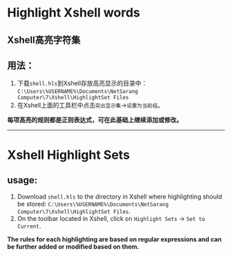 # Highlight Xshell words

## Xshell高亮字符集

## 用法：
1. 下载`shell.hls`到Xshell存放高亮显示的目录中：`C:\Users\%USERNAME%\Documents\NetSarang Computer\7\Xshell\HighlightSet Files`
2. 在Xshell上面的工具栏中点击`突出显示集`->`设置为当前组`。

**每项高亮的规则都是正则表达式，可在此基础上继续添加或修改。**

---

# Xshell Highlight Sets
## usage:

1. Download `shell.hls` to the directory in Xshell where highlighting should be stored: `C:\Users\%USERNAME%\Documents\NetSarang Computer\7\Xshell\HighlightSet Files`.
2. On the toolbar located in Xshell, click on `Highlight Sets` -> `Set to Current`.

**The rules for each highlighting are based on regular expressions and can be further added or modified based on them.**
